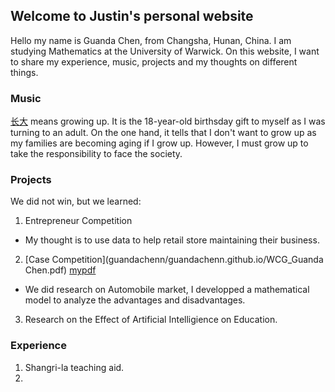 ## Welcome to Justin's personal website

Hello my name is Guanda Chen, from Changsha, Hunan, China. I am studying Mathematics at the University of Warwick. On this website, I want to share my experience, music, projects and my thoughts on different things.


### Music

[长大](https://music.163.com/#/song?id=1817906834) means growing up. It is the 18-year-old birthsday gift to myself as I was turning to an adult. On the one hand, it tells that I don't want to grow up as my families are becoming aging if I grow up. However, I must grow up to take the responsibility to face the society.



### Projects

We did not win, but we learned:
1. Entrepreneur Competition
- My thought is to use data to help retail store maintaining their business.

2. [Case Competition](guandachenn/guandachenn.github.io/WCG_Guanda Chen.pdf)
<a href="guandachenn/guandachenn.github.io/WCG_Guanda Chen.pdf">mypdf</a>
- We did research on Automobile market, I developped a mathematical model to analyze the advantages and disadvantages.

3. Research on the Effect of Artificial Intelligience on Education.



### Experience
1. Shangri-la teaching aid.
2. 
